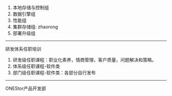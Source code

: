 1. 本地存储与控制组
1. 数据引擎组
1. 性能组
1. 集群存储组: zhaorong
1. 部署升级组
----
研发体系任职培训
1. 研发级任职课程：职业化素养，情商管理，客户质量，问题解决和策略。
1. 体系级任职课程-软件类
1. 部门级任职课程-软件类：各部分自行发布
----
ONEStor产品开发部
